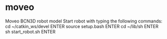 # moveo
Moveo BCN3D robot model
Start robot with typing the following commands:
cd ~/catkin_ws/devel
ENTER
source setup.bash
ENTER
cd ~/lib/sh
ENTER
sh start_robot.sh
ENTER
